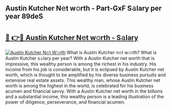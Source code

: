 ## Austin Kutcher N𝚎t w𝚘rth - Part-GxF S𝚊lary per year 89deS

# <h2><a href="http://gc4a5av.nevu.top/?p=Austin+Kutcher">🔗 👉🔴 Austin Kutcher N𝚎t w𝚘rth - S𝚊lary</a></h2>

[![Austin Kutcher N𝚎t W𝚘rth](https://i.imgur.com/Oavwk0R.jpeg)](http://gc4a5av.nevu.top/?p=Austin+Kutcher)
What is Austin Kutcher n𝚎t w𝚘rth? What is Austin Kutcher s𝚊lary per year?
With a Austin Kutcher net worth that is impressive, this wealthy person is among the richest in his industry. His income from his job is considerable, but it is eclipsed by Austin Kutcher net worth, which is thought to be amplified by his diverse business pursuits and extensive real estate assets. This wealthy man, whose Austin Kutcher net worth is among the highest in the world, is celebrated for his business acumen and financial savvy. With a Austin Kutcher net worth in the billions and a substantial income, this wealthy person is a leading illustration of the power of diligence, perseverance, and financial acumen.
